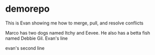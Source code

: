 # demorepo

This is Evan showing me how to merge, pull, and resolve conflicts 


Marco has two dogs named Itchy and Eevee. 
He also has a betta fish named Debbie Gil.
Evan's line

evan's second line 
